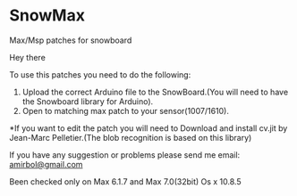 SnowMax
=======

Max/Msp patches for snowboard

Hey there

To use this patches you need to do the following:

1. Upload the correct Arduino file to the SnowBoard.(You will need to have the  Snowboard library for Arduino).
2. Open to matching max patch to your sensor(1007/1610).

*If you want to edit the patch you will need to Download and install cv.jit by Jean-Marc Pelletier.(The blob recognition is based on this library)

If you have any suggestion or problems please send me email:
amirbol@gmail.com

Been checked only on Max 6.1.7 and Max 7.0(32bit) Os x 10.8.5

 
